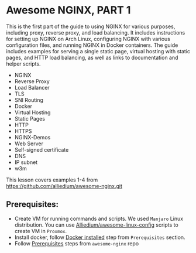 # Awesome NGINX, PART 1
This is the first part of the guide to using NGINX for various purposes, including proxy, reverse proxy, and load balancing. 
It includes instructions for setting up NGINX on Arch Linux, configuring NGINX with various configuration
files, and running NGINX in Docker containers. The guide includes examples 
for serving a single static page, virtual hosting with static pages, and HTTP load balancing, as well as links to documentation and helper scripts.

- NGINX
- Reverse Proxy
- Load Balancer
- TLS
- SNI Routing
- Docker
- Virtual Hosting
- Static Pages
- HTTP
- HTTPS
- NGINX-Demos
- Web Server
- Self-signed certificate
- DNS
- IP subnet
- w3m

This lesson covers examples 1-4 from
https://github.com/alliedium/awesome-nginx.git


## Prerequisites: ##

- Create VM for running commands and scripts. We used `Manjaro` Linux distribution. You can use [Alliedium/awesome-linux-config](https://github.com/Alliedium/awesome-proxmox/tree/main/vm-cloud-init-shell) scripts to create VM in `Proxmox`. 
- Install docker, follow [Docker installed](../05_docker_basic_commands_postgres_23-aug-2022#prerequisites) step from `Prerequisites` section.
- Follow [Prerequisites](https://github.com/Alliedium/awesome-nginx#prerequisites) steps from `awesome-nginx` repo

